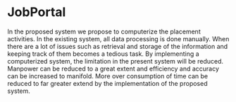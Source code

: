 # JobPortal
In the proposed system we propose to computerize the placement activities. In the existing system, all data processing is done manually. When there are a lot of issues such as retrieval and storage of the information and keeping track of them becomes a tedious task. By implementing a computerized system, the limitation in the present system will be reduced. Manpower can be reduced to a great extent and efficiency and accuracy can be increased to manifold. More over consumption of time can be reduced to far greater extend by the implementation of the proposed system.
